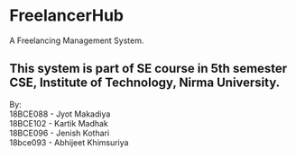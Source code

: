# FreelancerHub
A Freelancing Management System. 

## This system is part of SE course in 5th semester CSE, Institute of Technology, Nirma University.

By:                           
18BCE088 - Jyot Makadiya                     
18BCE102 - Kartik Madhak                      
18BCE096 - Jenish Kothari           
18bce093 - Abhijeet Khimsuriya                 
